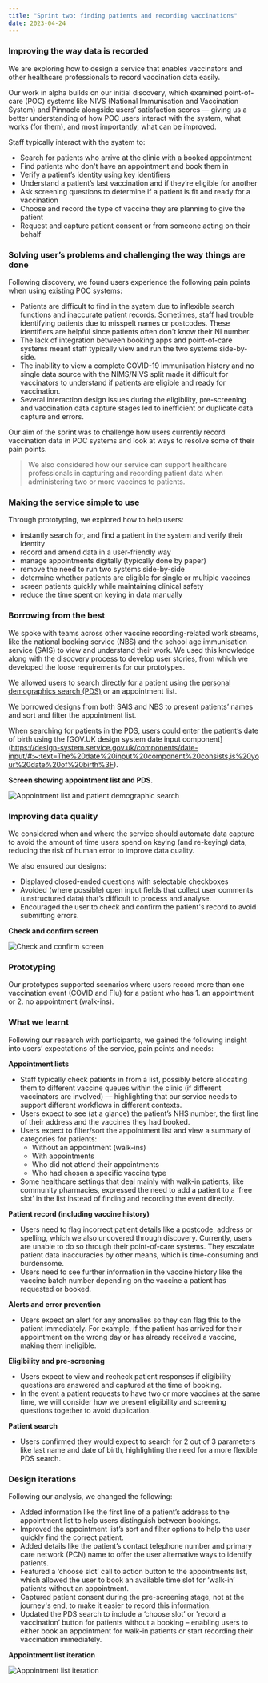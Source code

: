 ```yaml
---
title: "Sprint two: finding patients and recording vaccinations"
date: 2023-04-24
---
```

### Improving the way data is recorded 

We are exploring how to design a service that enables vaccinators and other healthcare professionals to record vaccination data easily. 
 
Our work in alpha builds on our initial discovery, which examined point-of-care (POC) systems like NIVS (National Immunisation and Vaccination System) and Pinnacle alongside users’ satisfaction scores — giving us a better understanding of how POC users interact with the system, what works (for them), and most importantly, what can be improved. 
 
Staff typically interact with the system to: 

- Search for patients who arrive at the clinic with a booked appointment 
- Find patients who don't have an appointment and book them in 
- Verify a patient’s identity using key identifiers 
- Understand a patient’s last vaccination and if they’re eligible for another  
- Ask screening questions to determine if a patient is fit and ready for a vaccination 
- Choose and record the type of vaccine they are planning to give the patient 
- Request and capture patient consent or from someone acting on their behalf 

### Solving user’s problems and challenging the way things are done 

Following discovery, we found users experience the following pain points when using existing POC systems:   

- Patients are difficult to find in the system due to inflexible search functions and inaccurate patient records. Sometimes, staff had trouble identifying patients due to misspelt names or postcodes. These identifiers are helpful since patients often don't know their NI number. 
- The lack of integration between booking apps and point-of-care systems meant staff typically view and run the two systems side-by-side. 
- The inability to view a complete COVID-19 immunisation history and no single data source with the NIMS/NIVS split made it difficult for vaccinators to understand if patients are eligible and ready for vaccination. 
- Several interaction design issues during the eligibility, pre-screening and vaccination data capture stages led to inefficient or duplicate data capture and errors.   

Our aim of the sprint was to challenge how users currently record vaccination data in POC systems and look at ways to resolve some of their pain points. 
 
>We also considered how our service can support healthcare professionals in capturing and recording patient data when administering two or more vaccines to patients.  

### Making the service simple to use  

Through prototyping, we explored how to help users: 

- instantly search for, and find a patient in the system and verify their identity 
- record and amend data in a user-friendly way 
- manage appointments digitally (typically done by paper) 
- remove the need to run two systems side-by-side 
- determine whether patients are eligible for single or multiple vaccines 
- screen patients quickly while maintaining clinical safety 
- reduce the time spent on keying in data manually

### Borrowing from the best 

We spoke with teams across other vaccine recording-related work streams, like the national booking service (NBS) and the school age immunisation service (SAIS) to view and understand their work. We used this knowledge along with the discovery process to develop user stories, from which we developed the loose requirements for our prototypes. 

We allowed users to search directly for a patient using the [personal demographics search (PDS)](https://digital.nhs.uk/services/personal-demographics-service) or an appointment list.  

We borrowed designs from both SAIS and NBS to present patients’ names and sort and filter the appointment list. 
  
When searching for patients in the PDS, users could enter the patient’s date of birth using the [GOV.UK design system date input component] (https://design-system.service.gov.uk/components/date-input/#:~:text=The%20date%20input%20component%20consists,is%20your%20date%20of%20birth%3F).  

**Screen showing appointment list and PDS**.

![Appointment list and patient demographic search](d2ucz022qwefcz7vm5mhua91i2n7.png)

### Improving data quality 

We considered when and where the service should automate data capture to avoid the amount of time users spend on keying (and re-keying) data, reducing the risk of human error to improve data quality. 

We also ensured our designs:

- Displayed closed-ended questions with selectable checkboxes
- Avoided (where possible) open input fields that collect user comments (unstructured data) that’s difficult to process and analyse. 
- Encouraged the user to check and confirm the patient's record to avoid submitting errors.

**Check and confirm screen**
 
![Check and confirm screen](7gumi50thmmh6b8y77imkps4lp80.png)

### Prototyping 

Our prototypes supported scenarios where users record more than one vaccination event (COVID and Flu) for a patient who has 1. an appointment or 2. no appointment (walk-ins). 

### What we learnt 

Following our research with participants, we gained the following insight into users’ expectations of the service, pain points and needs: 
 
**Appointment lists**

- Staff typically check patients in from a list, possibly before allocating them to different vaccine queues within the clinic (if different vaccinators are involved) — highlighting that our service needs to support different workflows in different contexts. 
- Users expect to see (at a glance) the patient’s NHS number, the first line of their address and the vaccines they had booked. 
- Users expect to filter/sort the appointment list and view a summary of categories for patients: 
   - Without an appointment (walk-ins) 
   - With appointments  
   - Who did not attend their appointments 
   - Who had chosen a specific vaccine type  
- Some healthcare settings that deal mainly with walk-in patients, like community pharmacies, expressed the need to add a patient to a ‘free slot’ in the list instead of finding and recording the event directly.  

**Patient record (including vaccine history)**

- Users need to flag incorrect patient details like a postcode, address or spelling, which we also uncovered through discovery. Currently, users are unable to do so through their point-of-care systems. They escalate patient data inaccuracies by other means, which is time-consuming and burdensome. 
- Users need to see further information in the vaccine history like the vaccine batch number depending on the vaccine a patient has requested or booked.   

**Alerts and error prevention**

- Users expect an alert for any anomalies so they can flag this to the patient immediately. For example, if the patient has arrived for their appointment on the wrong day or has already received a vaccine, making them ineligible. 

**Eligibility and pre-screening**

- Users expect to view and recheck patient responses if eligibility questions are answered and captured at the time of booking.  
- In the event a patient requests to have two or more vaccines at the same time, we will consider how we present eligibility and screening questions together to avoid duplication.   

**Patient search**  

- Users confirmed they would expect to search for 2 out of 3 parameters like last name and date of birth, highlighting the need for a more flexible PDS search. 

### Design iterations

Following our analysis, we changed the following: 

- Added information like the first line of a patient’s address to the appointment list to help users distinguish between bookings.  
- Improved the appointment list’s sort and filter options to help the user quickly find the correct patient.  
- Added details like the patient’s contact telephone number and primary care network (PCN) name to offer the user alternative ways to identify patients. 
- Featured a ‘choose slot’ call to action button to the appointments list, which allowed the user to book an available time slot for ‘walk-in’ patients without an appointment. 
- Captured patient consent during the pre-screening stage, not at the journey's end, to make it easier to record this information. 
- Updated the PDS search to include a ‘choose slot’ or 'record a vaccination’ button for patients without a booking – enabling users to either book an appointment for walk-in patients or start recording their vaccination immediately. 

**Appointment list iteration**

![Appointment list iteration](ow1j1ig1x8ttzqordbj01awqp640.png)
